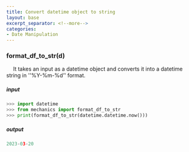 ```yaml
---
title: Convert datetime object to string
layout: base
excerpt_separator: <!--more-->
categories: 
- Date Manipulation
---
```

### format_df_to_str(d)
&emsp; It takes an input as a datetime object and converts it into a datetime string in ''%Y-%m-%d’' format.
<!--more-->
##### input
```python
>>> import datetime
>>> from mechanics import format_df_to_str
>>> print(format_df_to_str(datetime.datetime.now()))
```
##### output
```python
2023-03-20
```